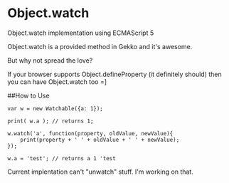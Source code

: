 Object.watch
============

Object.watch implementation using ECMAScript 5


Object.watch is a provided method in Gekko and it's awesome.

But why not spread the love?

If your browser supports Object.defineProperty (it definitely should) then you can have Object.watch too =]

##How to Use

```
var w = new Watchable({a: 1});

print( w.a ); // returns 1;

w.watch('a', function(property, oldValue, newValue){
    print(property + ' ' + oldValue + ' ' + newValue);
});

w.a = 'test'; // returns a 1 'test
```

Current implentation can't "unwatch" stuff. I'm working on that.
